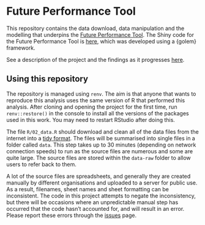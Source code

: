 
# Future Performance Tool

This repository contains the data download, data manipulation and the
modelling that underpins the [Future Performance
Tool](https://sw-dsn.shinyapps.io/future-performance-tool/). The Shiny
code for the Future Performance Tool is
[here](https://github.com/nhs-bnssg-analytics/fpt_tool), which was
developed using a {golem} framework.

See a description of the project and the findings as it progresses
[here](https://nhs-bnssg-analytics.github.io/fpt_analysis/outputs/01_index.html).

## Using this repository

The repository is managed using `renv`. The aim is that anyone that
wants to reproduce this analysis uses the same version of R that
performed this analysis. After cloning and opening the project for the
first time, run `renv::restore()` in the console to install all the
versions of the packages used in this work. You may need to restart
RStudio after doing this.

The file `R/02_data.R` should download and clean all of the data files
from the internet into a [tidy
format](https://tidyr.tidyverse.org/articles/tidy-data.html). The files
will be summarised into single files in a folder called `data`. This
step takes up to 30 minutes (depending on network connection speeds) to
run as the source files are numerous and some are quite large. The
source files are stored within the `data-raw` folder to allow users to
refer back to them.

A lot of the source files are spreadsheets, and generally they are
created manually by different organisations and uploaded to a server for
public use. As a result, filenames, sheet names and sheet formatting can
be inconsistent. The code in this project attempts to negate the
inconsistency, but there will be occasions where an unpredictable manual
step has occurred that the code hasn’t accounted for, and will result in
an error. Please report these errors through the
[issues](https://github.com/nhs-bnssg-analytics/fpt_analysis/issues)
page.
